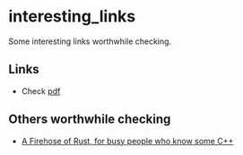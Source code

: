 # interesting_links
Some interesting links worthwhile checking.

## Links
- Check [pdf](https://github.com/mordr/interesting_links/blob/master/interesting_links.pdf)

## Others worthwhile checking
- [A Firehose of Rust, for busy people who know some C++](https://www.youtube.com/watch?v=IPmRDS0OSxM)
